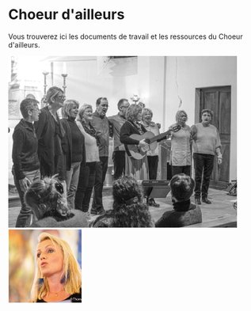 # Choeur d'ailleurs

Vous trouverez ici les documents de travail et les ressources du Choeur d'ailleurs.

![Choeur](img/choeur.png)
![Camille](img/camille.png)
